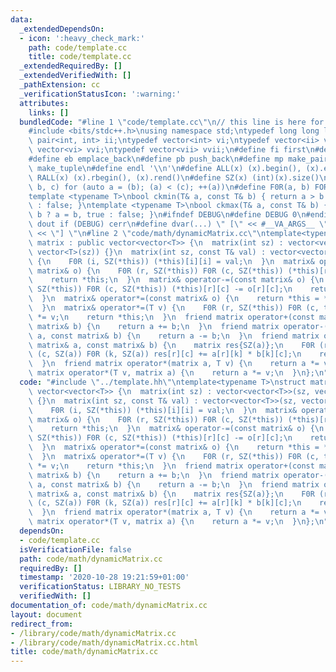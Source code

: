 ```yaml
---
data:
  _extendedDependsOn:
  - icon: ':heavy_check_mark:'
    path: code/template.cc
    title: code/template.cc
  _extendedRequiredBy: []
  _extendedVerifiedWith: []
  _pathExtension: cc
  _verificationStatusIcon: ':warning:'
  attributes:
    links: []
  bundledCode: "#line 1 \"code/template.cc\"\n// this line is here for a reason\n\
    #include <bits/stdc++.h>\nusing namespace std;\ntypedef long long ll;\ntypedef\
    \ pair<int, int> ii;\ntypedef vector<int> vi;\ntypedef vector<ii> vii;\ntypedef\
    \ vector<vi> vvi;\ntypedef vector<vii> vvii;\n#define fi first\n#define se second\n\
    #define eb emplace_back\n#define pb push_back\n#define mp make_pair\n#define mt\
    \ make_tuple\n#define endl '\\n'\n#define ALL(x) (x).begin(), (x).end()\n#define\
    \ RALL(x) (x).rbegin(), (x).rend()\n#define SZ(x) (int)(x).size()\n#define FOR(a,\
    \ b, c) for (auto a = (b); (a) < (c); ++(a))\n#define F0R(a, b) FOR (a, 0, (b))\n\
    template <typename T>\nbool ckmin(T& a, const T& b) { return a > b ? a = b, true\
    \ : false; }\ntemplate <typename T>\nbool ckmax(T& a, const T& b) { return a <\
    \ b ? a = b, true : false; }\n#ifndef DEBUG\n#define DEBUG 0\n#endif\n#define\
    \ dout if (DEBUG) cerr\n#define dvar(...) \" [\" << #__VA_ARGS__ \": \" << (__VA_ARGS__)\
    \ << \"] \"\n#line 2 \"code/math/dynamicMatrix.cc\"\ntemplate<typename T>\nstruct\
    \ matrix : public vector<vector<T>> {\n  matrix(int sz) : vector<vector<T>>(sz,\
    \ vector<T>(sz)) {}\n  matrix(int sz, const T& val) : vector<vector<T>>(sz, vector<T>(sz))\
    \ {\n    F0R (i, SZ(*this)) (*this)[i][i] = val;\n  }\n  matrix& operator+=(const\
    \ matrix& o) {\n    F0R (r, SZ(*this)) F0R (c, SZ(*this)) (*this)[r][c] += o[r][c];\n\
    \    return *this;\n  }\n  matrix& operator-=(const matrix& o) {\n    F0R (r,\
    \ SZ(*this)) F0R (c, SZ(*this)) (*this)[r][c] -= o[r][c];\n    return *this;\n\
    \  }\n  matrix& operator*=(const matrix& o) {\n    return *this = *this * o;\n\
    \  }\n  matrix& operator*=(T v) {\n    F0R (r, SZ(*this)) F0R (c, this->sz) (*this)[r][c]\
    \ *= v;\n    return *this;\n  }\n  friend matrix operator+(const matrix a, const\
    \ matrix& b) {\n    return a += b;\n  }\n  friend matrix operator-(const matrix\
    \ a, const matrix& b) {\n    return a -= b;\n  }\n  friend matrix operator*(const\
    \ matrix& a, const matrix& b) {\n    matrix res{SZ(a)};\n    F0R (r, SZ(a)) F0R\
    \ (c, SZ(a)) F0R (k, SZ(a)) res[r][c] += a[r][k] * b[k][c];\n    return res;\n\
    \  }\n  friend matrix operator*(matrix a, T v) {\n    return a *= v;\n  }\n  friend\
    \ matrix operator*(T v, matrix a) {\n    return a *= v;\n  }\n};\n"
  code: "#include \"../template.hh\"\ntemplate<typename T>\nstruct matrix : public\
    \ vector<vector<T>> {\n  matrix(int sz) : vector<vector<T>>(sz, vector<T>(sz))\
    \ {}\n  matrix(int sz, const T& val) : vector<vector<T>>(sz, vector<T>(sz)) {\n\
    \    F0R (i, SZ(*this)) (*this)[i][i] = val;\n  }\n  matrix& operator+=(const\
    \ matrix& o) {\n    F0R (r, SZ(*this)) F0R (c, SZ(*this)) (*this)[r][c] += o[r][c];\n\
    \    return *this;\n  }\n  matrix& operator-=(const matrix& o) {\n    F0R (r,\
    \ SZ(*this)) F0R (c, SZ(*this)) (*this)[r][c] -= o[r][c];\n    return *this;\n\
    \  }\n  matrix& operator*=(const matrix& o) {\n    return *this = *this * o;\n\
    \  }\n  matrix& operator*=(T v) {\n    F0R (r, SZ(*this)) F0R (c, this->sz) (*this)[r][c]\
    \ *= v;\n    return *this;\n  }\n  friend matrix operator+(const matrix a, const\
    \ matrix& b) {\n    return a += b;\n  }\n  friend matrix operator-(const matrix\
    \ a, const matrix& b) {\n    return a -= b;\n  }\n  friend matrix operator*(const\
    \ matrix& a, const matrix& b) {\n    matrix res{SZ(a)};\n    F0R (r, SZ(a)) F0R\
    \ (c, SZ(a)) F0R (k, SZ(a)) res[r][c] += a[r][k] * b[k][c];\n    return res;\n\
    \  }\n  friend matrix operator*(matrix a, T v) {\n    return a *= v;\n  }\n  friend\
    \ matrix operator*(T v, matrix a) {\n    return a *= v;\n  }\n};\n"
  dependsOn:
  - code/template.cc
  isVerificationFile: false
  path: code/math/dynamicMatrix.cc
  requiredBy: []
  timestamp: '2020-10-28 19:21:59+01:00'
  verificationStatus: LIBRARY_NO_TESTS
  verifiedWith: []
documentation_of: code/math/dynamicMatrix.cc
layout: document
redirect_from:
- /library/code/math/dynamicMatrix.cc
- /library/code/math/dynamicMatrix.cc.html
title: code/math/dynamicMatrix.cc
---
```

